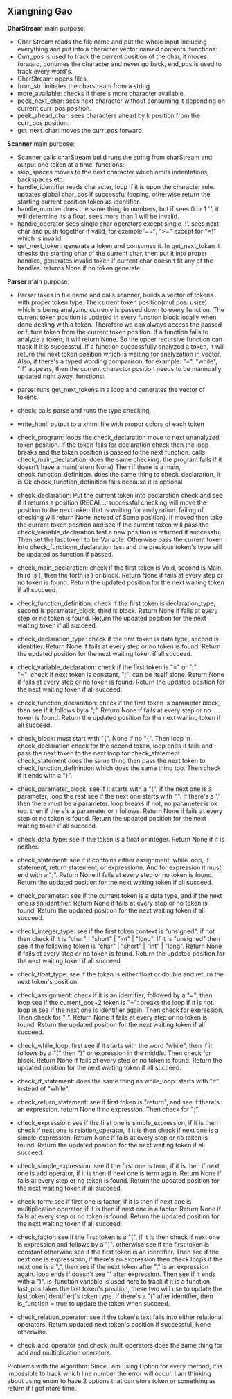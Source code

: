 ## Xiangning Gao


**CharStream**
main purpose: 
* Char Stream reads the file name and put the whole input including everything and put into a character vector named contents.
functions:
* Curr_pos is used to track the current position of the char, it moves forward, conumes the character and never go back, end_pos is used to track every word's.
* CharStream: opens files.
* from_str: initiates the charstream from a string
* more_available: checks if there's more character available.
* peek_next_char: sees next character without consuming it depending on current curr_pos position.
* peek_ahead_char: sees characters ahead by k position from the curr_pos position.
* get_next_char: moves the curr_pos forward.

**Scanner**
main purpose: 
* Scanner calls charStream build runs the string from charStream and output one token at a time.
functions:
* skip_spaces moves to the next character which omits indentations, backspaces etc.
* handle_identifier reads character, loop if it is upon the character rule. updates global char_pos if successful looping.
    otherwise return the starting current position token as identifier.
* handle_number does the same thing to numbers, but if sees 0 or 1 '.', it will determine its a float. sees more than 1 will be invalid.
* handle_operator sees single char operators except single '!'. sees next char and push together if valid, for example"==", ">=" except for "=!" which is invalid.
* get_next_token: generate a token and consumes it. In get_next_token it checks the starting char of the current char, then put it into proper handles, generates invalid token if current char doesn't fit any of the handles. returns None if no token generate
    

**Parser**
main purpose: 
  * Parser takes in file name and calls scanner, builds a vector of tokens with proper token type. The current token position(mut pos: usize) which is being analyzing currenly is passed down to every function. The current token position is updated in every function block locally when done dealing with a token. Therefore we can always access the passed or future token from the current token position. If a function fails to analyze a token, it will return None. So the upper recursive function can track if it is successtul. If a function successfully analyzed a token, it will return the next token position which is waiting for analyzation in vector. Also, if there's a typed wording comparison, for example: "=", "while", "if" appears, then the current charactor position needs to be mannually updated right away.
functions:
  * parse: runs get_next_tokens in a loop and generates the vector of tokens.
  * check: calls parse and runs the type checking.
  * write_html: output to a xhtml file with propor colors of each token
  * check_program: 
            loops the check_declaration move to next unanalyzed token position. If the token fails for declaration check then the loop breaks and the token position is passed to the next function.
            calls check_main_declatation, does the same checking. the program fails if it doesn't have a main(return None)
            Then if there is a main, check_function_definition. does the same thing to check_declaration, It is Ok check_function_definition fails because it is optional
 * check_declaration: Put the current token into declaration check and see if it returns a position (RECALL: successful checking will move the position to the next token that is waiting for analyzation. failing of checking will return None instead of Some position). If moved then take the current token position and see if the current token will pass the check_variable_declaration test.a new position is returned if successful. Then set the last token to be Variable. Otherwise pass the current token into check_functionn_declaration test and the previous token's type will be updated as function if passed.
 
 * check_main_declaration: check if the first token is Void, second is Main, third is (, then the forth is ) or block. Return None if fails at every step or no token is found. Return the updated position for the next waiting token if all succeed.
 * check_function_definition: check if the first token is declaration_type, second is parameter_block, third is block. Return None if fails at every step or no token is found. Return the updated position for the next waiting token if all succeed.
 * check_declaration_type: check if the first token is data type, second is identifier. Return None if fails at every step or no token is found. Return the updated position for the next waiting token if all succeed.
 * check_variable_declaration: check if the first token is "=" or ";".  
    "=": check if next token is constant, ";": can be itself alone.
    Return None if fails at every step or no token is found. Return the updated position for the next waiting token if all succeed.
* check_function_declaration: check if the first token is parameter block, then see if it follows by a ";". Return None if fails at every step or no token is found. Return the updated position for the next waiting token if all succeed.
* check_block: must start with "{". None if no "{". Then loop in check_declaration check for the second token, loop ends if fails and pass the next token to the next loop for check_statement. check_statement does the same thing then pass the next token to check_function_definintion which does the same thing too. Then check if it ends with a "}".
* check_parameter_block: see if it starts with a "(", if the next one is a parameter, loop the rest see if the next one starts with ",". If there's a ',' then there must be a parameter. loop breaks if not, no parameter is ok too. then if there's a parameter or ) follows. Return None if fails at every step or no token is found. Return the updated position for the next waiting token if all succeed.
* check_data_type: see if the token is a float or integer. Return None if it is neither.
* check_statement: see if it contains either assignment, while loop, if statement, return statement, or expressionn. And for expression it must end with a ";". Return None if fails at every step or no token is found. Return the updated position for the next waiting token if all succeed.
* check_parameter: see if the current token is a data type, and if the next one is an identifier. Return None if fails at every step or no token is found. Return the updated position for the next waiting token if all succeed.
* check_integer_type: see if the first token context is "unsigned". if not then check if it is "char" | "short" | "int" | "long". If it is "unsigned" then see if the following token is "char" | "short" | "int" | "long". Return None if fails at every step or no token is found. Return the updated position for the next waiting token if all succeed.
* check_float_type: see if the token is either float or double and return the next token's position.
* check_assignment: check if it is an identifier, followed by a "=", then loop see if the current_pos+2 token is "=": breaks the loop if it is not. loop in see if the next one is identifier again. Then check for expression, Then check for ";". Return None if fails at every step or no token is found. Return the updated position for the next waiting token if all succeed.
* check_while_loop: first see if it starts with the word "while", then if it follows by a "(" then ")" or expression in the middle. Then check for block. Return None if fails at every step or no token is found. Return the updated position for the next waiting token if all succeed.
* check_if_statement: does the same thing as while_loop. starts with "if" instead of "while".
* check_return_statement: see if first token is "return", and see if there's an expression. return None if no expression. Then check for ";".
* check_expression: see if the first one is simple_expression, if it is then check if next one is relation_operator, if it is then check if next one is a simple_expression. Return None if fails at every step or no token is found. Return the updated position for the next waiting token if all succeed.
* check_simple_expression: see if the first one is term, if it is then if next one is add operator, if it is then if next one is term again. Return None if fails at every step or no token is found. Return the updated position for the next waiting token if all succeed.
* check_term: see if first one is factor, if it is then if next one is multiplication operator, if it is then if next one is a factor. Return None if fails at every step or no token is found. Return the updated position for the next waiting token if all succeed.

* check_factor: see if the first token is a "(", if it is then check if next one is expression and follows by a ")".
                         otherwise see if the first token is constant
                         otherwise see if the first token is an identifier. Then see if the next one is expressionn, if there's an expression then check loops if the next one is a ",", then see if the next token after "," is an expression again. loop ends if doesn't see ',' after expression. Then see if it ends with a ")". is_function variable is used here to track if it is a function, last_pos takes the last token's position, these two will use to update the last token(identifier)'s token type. If there's a "(" after identifier, then is_function = true to update the token when succeed.
* check_relation_operator: see if the token's text falls into either relational operators. Return updated next token's position if successful, None otherwise.
* check_add_operator and check_mult_operators does the same thing for add and multiplication operators.


Problems with the algorithm: Since I am using Option for every method, it is impossible to track which line number the error will occur. I am thinking about using enum to have 2 options that can store token or something as return if I got more time.
